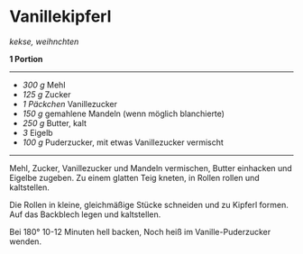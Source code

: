 # Vanillekipferl

*kekse, weihnchten*

**1 Portion**

---

- *300 g* Mehl
- *125 g* Zucker
- *1 Päckchen* Vanillezucker
- *150 g* gemahlene Mandeln (wenn möglich blanchierte)
- *250 g* Butter, kalt
- *3* Eigelb
- *100 g* Puderzucker, mit etwas Vanillezucker vermischt

---

Mehl, Zucker, Vanillezucker und Mandeln vermischen, Butter einhacken und Eigelbe zugeben. Zu einem glatten Teig kneten,
in Rollen rollen und kaltstellen.

Die Rollen in kleine, gleichmäßige Stücke schneiden und zu Kipferl formen. Auf das Backblech legen und
kaltstellen.

Bei 180° 10-12 Minuten hell backen, Noch heiß im Vanille-Puderzucker wenden.
